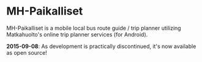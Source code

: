 MH-Paikalliset
==============

MH-Paikalliset is a mobile local bus route guide / trip planner utilizing Matkahuolto's online trip planner services (for Android). 

**2015-09-08**: As development is practically discontinued, it's now available as open source!
